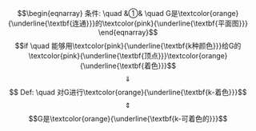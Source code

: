 $$\begin{eqnarray}
条件: \quad
&①& \quad G是\textcolor{orange}{\underline{\textbf{连通}}}的\textcolor{pink}{\underline{\textbf{平面图}}} 
\end{eqnarray}$$
$$if \quad 能够用\textcolor{pink}{\underline{\textbf{k种颜色}}}给G的\textcolor{pink}{\underline{\textbf{顶点}}}\textcolor{orange}{\underline{\textbf{着色}}}$$
$$\quad \Downarrow \quad $$
$$ Def: \quad 对G进行\textcolor{orange}{\underline{\textbf{k-着色}}}$$
$$\quad \Updownarrow \quad$$
$$G是\textcolor{orange}{\underline{\textbf{k-可着色的}}}$$

